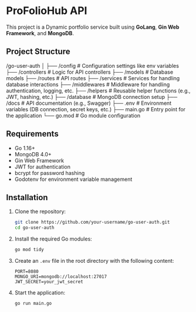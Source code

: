 # ProFolioHub API

This project is a Dynamic portfolio service built using **GoLang**, **Gin Web Framework**, and **MongoDB**.

## Project Structure

/go-user-auth │ ├── /config # Configuration settings like env variables ├── /controllers # Logic for API controllers ├── /models # Database models ├── /routes # API routes ├── /services # Services for handling database interactions ├── /middlewares # Middleware for handling authentication, logging, etc. ├── /helpers # Reusable helper functions (e.g., JWT, hashing, etc.) ├── /database # MongoDB connection setup ├── /docs # API documentation (e.g., Swagger) ├── .env # Environment variables (DB connection, secret keys, etc.) ├── main.go # Entry point for the application └── go.mod # Go module configuration

## Requirements

- Go 1.16+
- MongoDB 4.0+
- Gin Web Framework
- JWT for authentication
- bcrypt for password hashing
- Godotenv for environment variable management

## Installation

1. Clone the repository:

    ```bash
    git clone https://github.com/your-username/go-user-auth.git
    cd go-user-auth
    ```

2. Install the required Go modules:

    ```bash
    go mod tidy
    ```

3. Create an `.env` file in the root directory with the following content:

    ```env
    PORT=8080
    MONGO_URI=mongodb://localhost:27017
    JWT_SECRET=your_jwt_secret
    ```

4. Start the application:

    ```bash
    go run main.go
    ```